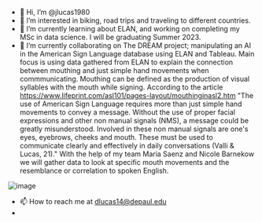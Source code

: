 - 👋 Hi, I’m @jlucas1980
- 👀 I’m interested in biking, road trips and traveling to different countries. 
- 🌱 I’m currently learning about ELAN, and working on completing my MSc in data science. I will be graduating Summer 2023.
- 💞️ I’m currently collaborating on The DREAM project; manipulating an AI in the American Sign Language database using ELAN and Tableau. Main focus is using data gathered from ELAN to explain the connection between mouthing and just simple hand movements when commmunicating. Mouthing can be defined as the production of visual syllables with the mouth while signing. According to the article https://www.lifeprint.com/asl101/pages-layout/mouthinginasl2.htm "The use of American Sign Language requires more than just simple hand movements to convey a message.  Without the use of proper facial expressions and other non manual signals (NMS), a message could be greatly misunderstood.  Involved in these non manual signals are one's eyes, eyebrows, cheeks and mouth.  These must be used to communicate clearly and effectively in daily conversations (Valli & Lucas, 21)." With the help of my team Maria Saenz and Nicole Barnekow we will gather data to look at specific mouth movements and the resemblance or correlation to spoken English.

![image](https://user-images.githubusercontent.com/105459418/181624588-bf72d974-f4b6-4c7d-bcf9-a75892c46bf6.png)

- 📫 How to reach me at dlucas14@depaul.edu
-  

<!---
jlucas1980/jlucas1980 is a ✨ special ✨ repository because its `README.md` (this file) appears on your GitHub profile.
You can click the Preview link to take a look at your changes.
--->
